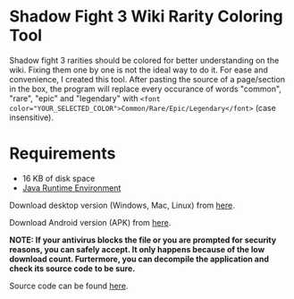 # Shadow Fight 3 Wiki Rarity Coloring Tool
Shadow fight 3 rarities should be colored for better understanding on the wiki. Fixing them one by one is not the ideal way to do it. For ease and convenience, I created this tool.
After pasting the source of a page/section in the box, the program will replace every occurance of words "common", "rare", "epic" and "legendary" with `<font color="YOUR_SELECTED_COLOR">Common/Rare/Epic/Legendary</font>` (case insensitive).
# Requirements
* 16 KB of disk space
* [Java Runtime Environment](https://java.com/en/download/manual.jsp)

Download desktop version (Windows, Mac, Linux) from [here](https://github.com/Pentox/RarityColorer_SF_Wiki/raw/master/RarityColoringTool.jar).

Download Android version (APK) from [here](https://github.com/Pentox/RarityColorer_SF_Wiki/raw/master/RarityColoringTool.apk).

**NOTE: If your antivirus blocks the file or you are prompted for security reasons, you can safely accept. It only happens because of the low download count. Furtermore, you can decompile the application and check its source code to be sure.**

Source code can be found [here](https://github.com/Pentox/RarityColorer_SF_Wiki/blob/master/src/com/creative/raritycolorer/RarityColorer.java).
